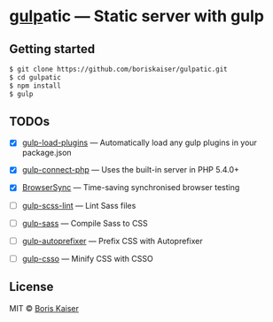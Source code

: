 # [gulp](http://gulpjs.com)atic — Static server with gulp


## Getting started
```bash
$ git clone https://github.com/boriskaiser/gulpatic.git
$ cd gulpatic
$ npm install
$ gulp
```


## TODOs
- [x] [gulp-load-plugins](https://github.com/jackfranklin/gulp-load-plugins) — Automatically load any gulp plugins in your package.json
- [x] [gulp-connect-php](https://github.com/micahblu/gulp-connect-php) — Uses the built-in server in PHP 5.4.0+
- [x] [BrowserSync](https://github.com/BrowserSync/browser-sync) — Time-saving synchronised browser testing
- [ ] [gulp-scss-lint](https://github.com/juanfran/gulp-scss-lint) — Lint Sass files
- [ ] [gulp-sass](https://github.com/dlmanning/gulp-sass) — Compile Sass to CSS
- [ ] [gulp-autoprefixer](https://github.com/sindresorhus/gulp-autoprefixer) — Prefix CSS with Autoprefixer
- [ ] [gulp-csso](https://github.com/ben-eb/gulp-csso) — Minify CSS with CSSO


## License

MIT © [Boris Kaiser](http://boriskaiser.com)
